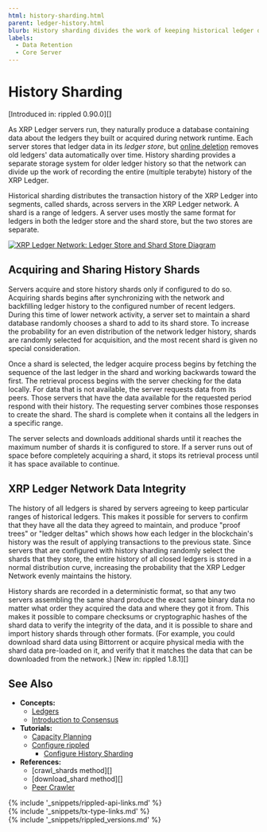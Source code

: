 ```yaml
---
html: history-sharding.html
parent: ledger-history.html
blurb: History sharding divides the work of keeping historical ledger data among rippled servers.
labels:
  - Data Retention
  - Core Server
---
```

# History Sharding

[Introduced in: rippled 0.90.0][]

As XRP Ledger servers run, they naturally produce a database containing data about the ledgers they built or acquired during network runtime. Each server stores that ledger data in its _ledger store_, but [online deletion](online-deletion.html) removes old ledgers' data automatically over time. History sharding provides a separate storage system for older ledger history so that the network can divide up the work of recording the entire (multiple terabyte) history of the XRP Ledger.

Historical sharding distributes the transaction history of the XRP Ledger into segments, called shards, across servers in the XRP Ledger network. A shard is a range of ledgers. A server uses mostly the same format for ledgers in both the ledger store and the shard store, but the two stores are separate.

[![XRP Ledger Network: Ledger Store and Shard Store Diagram](img/xrp-ledger-network-ledger-store-and-shard-store.png)](img/xrp-ledger-network-ledger-store-and-shard-store.png)

<!-- Diagram source: https://docs.google.com/presentation/d/1mg2jZQwgfLCIhOU8Mr5aOiYpIgbIgk3ymBoDb2hh7_s/edit#slide=id.g417450e8da_0_316 -->

## Acquiring and Sharing History Shards

Servers acquire and store history shards only if configured to do so. Acquiring shards begins after synchronizing with the network and backfilling ledger history to the configured number of recent ledgers. During this time of lower network activity, a server set to maintain a shard database randomly chooses a shard to add to its shard store. To increase the probability for an even distribution of the network ledger history, shards are randomly selected for acquisition, and the most recent shard is given no special consideration.

Once a shard is selected, the ledger acquire process begins by fetching the sequence of the last ledger in the shard and working backwards toward the first. The retrieval process begins with the server checking for the data locally. For data that is not available, the server requests data from its peers. Those servers that have the data available for the requested period respond with their history. The requesting server combines those responses to create the shard. The shard is complete when it contains all the ledgers in a specific range.

The server selects and downloads additional shards until it reaches the maximum number of shards it is configured to store. If a server runs out of space before completely acquiring a shard, it stops its retrieval process until it has space available to continue.

## XRP Ledger Network Data Integrity

The history of all ledgers is shared by servers agreeing to keep particular ranges of historical ledgers. This makes it possible for servers to confirm that they have all the data they agreed to maintain, and produce "proof trees" or "ledger deltas" which shows how each ledger in the blockchain's history was the result of applying transactions to the previous state. Since servers that are configured with history sharding randomly select the shards that they store, the entire history of all closed ledgers is stored in a normal distribution curve, increasing the probability that the XRP Ledger Network evenly maintains the history.

History shards are recorded in a deterministic format, so that any two servers assembling the same shard produce the exact same binary data no matter what order they acquired the data and where they got it from. This makes it possible to compare checksums or cryptographic hashes of the shard data to verify the integrity of the data, and it is possible to share and import history shards through other formats. (For example, you could download shard data using Bittorrent or acquire physical media with the shard data pre-loaded on it, and verify that it matches the data that can be downloaded from the network.) [New in: rippled 1.8.1][]


## See Also

- **Concepts:**
    - [Ledgers](ledgers.html)
    - [Introduction to Consensus](intro-to-consensus.html)
- **Tutorials:**
    - [Capacity Planning](capacity-planning.html)
    - [Configure <span class="code-snippet">rippled</span>](configure-rippled.html)
        - [Configure History Sharding](configure-history-sharding.html)
- **References:**
    - [crawl_shards method][]
    - [download_shard method][]
    - [Peer Crawler](peer-crawler.html)


<!--{# common link defs #}-->
{% include '_snippets/rippled-api-links.md' %}			
{% include '_snippets/tx-type-links.md' %}			
{% include '_snippets/rippled_versions.md' %}
